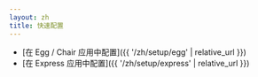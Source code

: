 ```yaml
---
layout: zh
title: 快速配置
---
```


- [在 Egg / Chair 应用中配置]({{ '/zh/setup/egg' | relative_url }})
- [在 Express 应用中配置]({{ '/zh/setup/express' | relative_url }})
